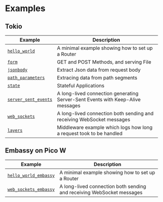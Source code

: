 # Examples

## Tokio

| Example                                                            | Description                                                                    |
| ------------------------------------------------------------------ | ------------------------------------------------------------------------------ |
| [`hello_world`](../examples/hello_world/src/main.rs)               | A minimal example showing how to set up a Router                               |
| [`form`](../examples/form/src/main.rs)                             | GET and POST Methods, and serving File                                         |
| [`jsonbody`](../examples/jsonbody/src/main.rs)                     | Extract Json data from request body                                            |
| [`path_parameters`](../examples/path_parameters/src/main.rs)       | Extracing data from path segments                                              |
| [`state`](../examples/state/src/main.rs)                           | Stateful Applications                                                          |
| [`server_sent_events`](../examples/server_sent_events/src/main.rs) | A long-lived connection generating Server-Sent Events with Keep-Alive messages |
| [`web_sockets`](../examples/web_sockets/src/main.rs)               | A long-lived connection both sending and receiving WebSocket messages          |
| [`layers`](../examples/layers/src/main.rs)                         | Middleware example which logs how long a request took to be handled            |


## Embassy on Pico W

| Example                                                              | Description                                                           |
| -------------------------------------------------------------------- | --------------------------------------------------------------------- |
| [`hello_world_embassy`](../examples/embassy/hello_world/src/main.rs) | A minimal example showing how to set up a Router                      |
| [`web_sockets_embassy`](../examples/embassy/web_sockets/src/main.rs) | A long-lived connection both sending and receiving WebSocket messages |

